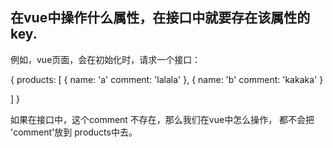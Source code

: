 ## 在vue中操作什么属性，在接口中就要存在该属性的key.

例如，vue页面，会在初始化时，请求一个接口：


{
  products: [
    {
      name: 'a'
      comment: 'lalala'
    },
    {
      name: 'b'
      comment: 'kakaka'
    }

  ]
}

如果在接口中，这个comment 不存在，那么我们在vue中怎么操作，
都不会把 'comment'放到  products中去。
